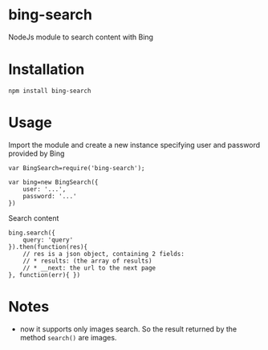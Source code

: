 bing-search
===========

NodeJs module to search content with Bing

# Installation

```
npm install bing-search
```

# Usage

Import the module and create a new instance specifying user and password provided by Bing

```
var BingSearch=require('bing-search');

var bing=new BingSearch({
    user: '...',
    password: '...'
})

```

Search content

```
bing.search({
    query: 'query'
}).then(function(res){
    // res is a json object, containing 2 fields:
    // * results: (the array of results)
    // * __next: the url to the next page
}, function(err){ })
```

# Notes

* now it supports only images search. So the result returned by the method `search()` are images.
